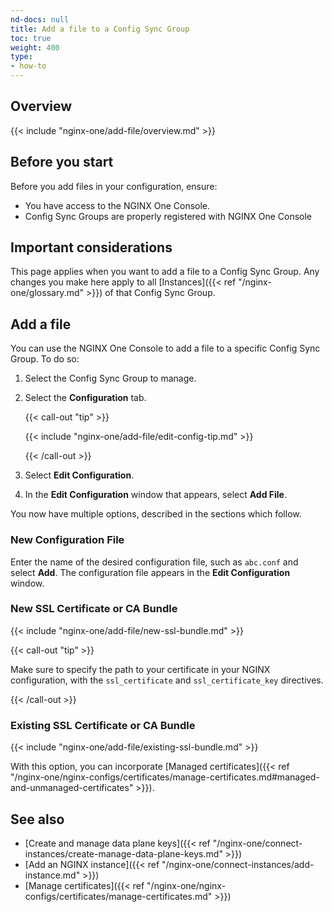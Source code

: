 ```yaml
---
nd-docs: null
title: Add a file to a Config Sync Group
toc: true
weight: 400
type:
- how-to
---
```


## Overview

{{< include "nginx-one/add-file/overview.md" >}}

## Before you start

Before you add files in your configuration, ensure:

- You have access to the NGINX One Console.
- Config Sync Groups are properly registered with NGINX One Console

## Important considerations

This page applies when you want to add a file to a Config Sync Group. Any changes you make here apply to all [Instances]({{< ref "/nginx-one/glossary.md" >}}) of that Config Sync Group.

## Add a file

You can use the NGINX One Console to add a file to a specific Config Sync Group. To do so:

1. Select the Config Sync Group to manage.
1. Select the **Configuration** tab.

   {{< call-out "tip" >}}

   {{< include "nginx-one/add-file/edit-config-tip.md" >}}

   {{< /call-out >}}

1. Select **Edit Configuration**.
1. In the **Edit Configuration** window that appears, select **Add File**.

You now have multiple options, described in the sections which follow.

### New Configuration File

Enter the name of the desired configuration file, such as `abc.conf` and select **Add**. The configuration file appears in the **Edit Configuration** window.

### New SSL Certificate or CA Bundle

{{< include "nginx-one/add-file/new-ssl-bundle.md" >}}

  {{< call-out "tip" >}}

  Make sure to specify the path to your certificate in your NGINX configuration,
  with the `ssl_certificate` and `ssl_certificate_key` directives.

  {{< /call-out >}}

### Existing SSL Certificate or CA Bundle

{{< include "nginx-one/add-file/existing-ssl-bundle.md" >}}

With this option, you can incorporate [Managed certificates]({{< ref "/nginx-one/nginx-configs/certificates/manage-certificates.md#managed-and-unmanaged-certificates" >}}).

## See also

- [Create and manage data plane keys]({{< ref "/nginx-one/connect-instances/create-manage-data-plane-keys.md" >}})
- [Add an NGINX instance]({{< ref "/nginx-one/connect-instances/add-instance.md" >}})
- [Manage certificates]({{< ref "/nginx-one/nginx-configs/certificates/manage-certificates.md" >}})

